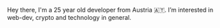 Hey there, I'm a 25 year old developer from Austria 🇦🇹. 
I’m interested in web-dev, crypto and technology in general. 

<!---
alihanekiz/alihanekiz is a ✨ special ✨ repository because its `README.md` (this file) appears on your GitHub profile.
You can click the Preview link to take a look at your changes.
--->
